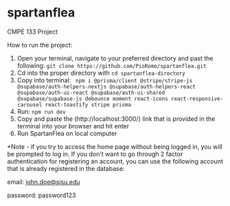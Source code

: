 # spartanflea
CMPE 133 Project

How to run the project:
1. Open your terminal, navigate to your preferred directory and past the following: ```git clone https://github.com/PioRomo/spartanflea.git```
2. Cd into the proper directory with ```cd spartanflea-directory```
3. Copy into terminal:
``` npm i @prisma/client @stripe/stripe-js @supabase/auth-helpers-nextjs @supabase/auth-helpers-react @supabase/auth-ui-react @supabase/auth-ui-shared @supabase/supabase-js debounce moment react-icons react-responsive-carousel react-toastify stripe prisma```
5. Run: ```npm run dev ```
6. Copy and paste the (http://localhost:3000/) link that is provided in the terminal into your browser and hit enter 
7. Run SpartanFlea on local computer 

*Note - if you try to access the home page without being logged in, you will be prompted to log in. If you don't want to go through 2 factor authentication for registering an account, you can use the following account that is already registered in the database:

email: john.doe@sjsu.edu

password: password123
